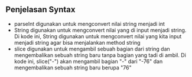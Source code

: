 ## Penjelasan Syntax
  - parseInt digunakan untuk mengconvert nilai string menjadi int
  - String digunakan untuk mengconvert nilai yang di input menjadi string. Di kode ini, String digunakan untuk mengconvert nilai yang kita input menjadi string agar bisa menjalankan method string
  - slice digunakan untuk mengambil sebuah bagian dari string dan mengembalikan sebuah string baru tanpa bagian yang tadi di ambil. Di kode ini, slice("-") akan mengambil bagian "-" dari "-76" dan mengembalikan sebuah string baru berupa "76"